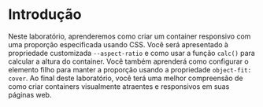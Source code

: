 # Introdução

Neste laboratório, aprenderemos como criar um container responsivo com uma proporção especificada usando CSS. Você será apresentado à propriedade customizada `--aspect-ratio` e como usar a função `calc()` para calcular a altura do container. Você também aprenderá como configurar o elemento filho para manter a proporção usando a propriedade `object-fit: cover`. Ao final deste laboratório, você terá uma melhor compreensão de como criar containers visualmente atraentes e responsivos em suas páginas web.
